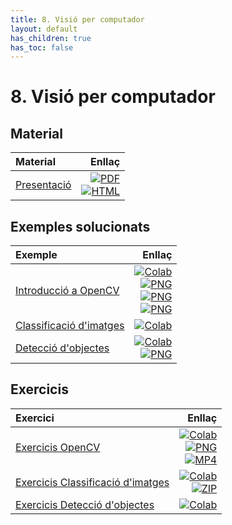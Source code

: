```yaml
---
title: 8. Visió per computador
layout: default
has_children: true
has_toc: false
---
```


# 8. Visió per computador

## Material

| Material                                                                                     |                                                                                                                                       Enllaç |
|:---------------------------------------------------------------------------------------------|---------------------------------------------------------------------------------------------------------------------------------------------:|
| [Presentació](8-visio_artificial.pdf)                                                   | [![PDF](https://img.shields.io/badge/PDF-8--visio_per_computador.pdf-blue?logo=adobe-acrobat-reader&logoColor=white)](8-visio_artificial.pdf) <br/> [![HTML](https://img.shields.io/badge/HTML-8--visio_per_computador-blue?logo=html5&logoColor=white)](8-visio_artificial.html) |

## Exemples solucionats

| Exemple                                                                                     |                                                                                                                                       Enllaç |
|:---------------------------------------------------------------------------------------------|---------------------------------------------------------------------------------------------------------------------------------------------:|
| [Introducció a OpenCV](1.-Introduccio_OpenCV.ipynb)                                                   | [![Colab](https://colab.research.google.com/assets/colab-badge.svg)](https://colab.research.google.com/github/lawer/mia/blob/main/apunts/8.-Reconeixement%20imatges/1.-Introduccio_OpenCV.ipynb) <br /> [![PNG](https://img.shields.io/badge/PNG-line.png-blue?logo=img&logoColor=white)](line.png)<br /> [![PNG](https://img.shields.io/badge/PNG-line__left.png-blue?logo=img&logoColor=white)](line_left.png) <br/> [![PNG](https://img.shields.io/badge/PNG-line__right.png-blue?logo=img&logoColor=white)](line_right.png) |
| [Classificació d'imatges](2_Classificacio_imatges_gossos_gats.ipynb)                                                   | [![Colab](https://colab.research.google.com/assets/colab-badge.svg)](https://colab.research.google.com/github/lawer/mia/blob/main/apunts/8.-Reconeixement%20imatges/2_Classificacio_imatges_gossos_gats.ipynb) |
| [Detecció d'objectes](3_Deteccio_objectes.ipynb)                                                   | [![Colab](https://colab.research.google.com/assets/colab-badge.svg)](https://colab.research.google.com/github/lawer/mia/blob/main/apunts/8.-Reconeixement%20imatges/3_Deteccio_objectes.ipynb) <br /> [![PNG](https://img.shields.io/badge/JPG-refrescos__nevera.png-blue?logo=jpeg&logoColor=white)](refrescos_nevera.jpg)|

## Exercicis

| Exercici                                                                                     |                                                                                                                                       Enllaç |
|:---------------------------------------------------------------------------------------------|---------------------------------------------------------------------------------------------------------------------------------------------:|
| [Exercicis OpenCV](1.1.-Exercicis_OpenCV.ipynb)                                                   | [![Colab](https://colab.research.google.com/assets/colab-badge.svg)](https://colab.research.google.com/github/lawer/mia/blob/main/apunts/8.-Reconeixement%20imatges/1.1.-Exercicis_OpenCV.ipynb) <br /> [![PNG](https://img.shields.io/badge/JPEG-camp.png-blue?logo=jpeg&logoColor=white)](camp.png) <br /> [![MP4](https://img.shields.io/badge/MP4-vtest.mp4-blue?logo=youtube&logoColor=white)](vtest.mp4)|
| [Exercicis Classificació d'imatges](2.1.-Exercicis_Classificacio_imatges.ipynb)                                                   | [![Colab](https://colab.research.google.com/assets/colab-badge.svg)](https://colab.research.google.com/github/lawer/mia/blob/main/apunts/8.-Reconeixement%20imatges/2.1.-Exercicis_Classificacio_imatges.ipynb) <br /> [![ZIP](https://img.shields.io/badge/ZIP-sportimages.zip-blue?logo=zip&logoColor=white)](sportimages.zip) |
| [Exercicis Detecció d'objectes](3.1.-Exercicis_Deteccio_objectes.ipynb)                                                   | [![Colab](https://colab.research.google.com/assets/colab-badge.svg)](https://colab.research.google.com/github/lawer/mia/blob/main/apunts/8.-Reconeixement%20imatges/3.1.-Exercicis_Deteccio_objectes.ipynb) |